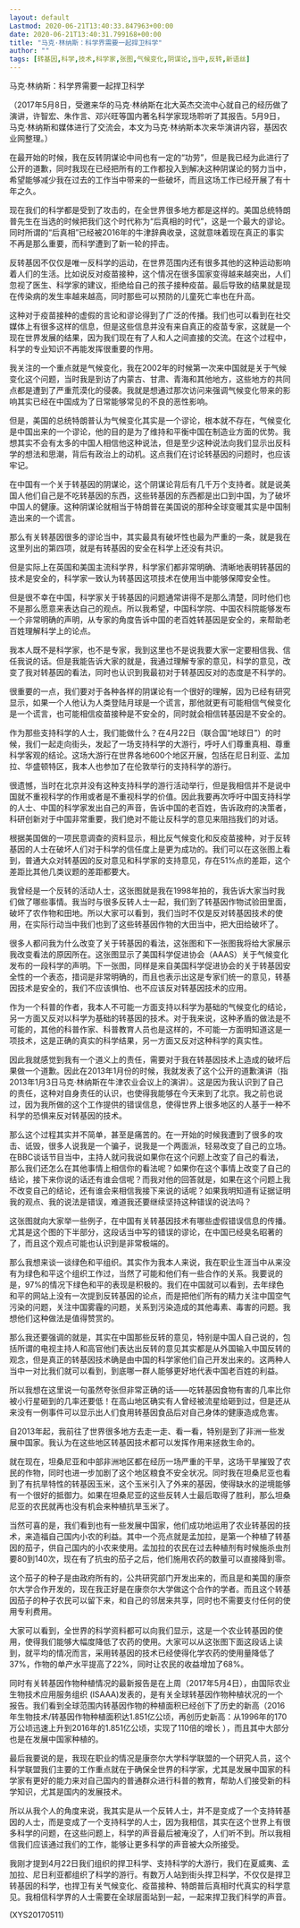 ```yaml
---
layout: default
Lastmod: 2020-06-21T13:40:33.847963+00:00
date: 2020-06-21T13:40:31.799168+00:00
title: "马克·林纳斯：科学界需要一起捍卫科学"
author: ""
tags: [转基因,科学,技术,科学家,张图,气候变化,阴谋论,当中,反转,新语丝]
---
```


马克·林纳斯：科学界需要一起捍卫科学

（2017年5月8日，受邀来华的马克·林纳斯在北大英杰交流中心就自己的经历做了演讲，许智宏、朱作言、邓兴旺等国内著名科学家现场聆听了其报告。5月9日，马克·林纳斯和媒体进行了交流会，本文为马克·林纳斯本次来华演讲内容，基因农业网整理。）

在最开始的时候，我在反转阴谋论中间也有一定的“功劳”，但是我已经为此进行了公开的道歉，同时我现在已经把所有的工作都投入到解决这种阴谋论的努力当中，希望能够减少我在过去的工作当中带来的一些破坏，而且这场工作已经开展了有十年之久。

现在我们的科学都是受到了攻击的，在全世界很多地方都是这样的。美国总统特朗普先生在当选的时候把我们这个时代称为“后真相的时代”，这是一个最大的谬论。同时所谓的“后真相”已经被2016年的牛津辞典收录，这就意味着现在真正的事实不再是那么重要，而科学遭到了新一轮的抨击。

反转基因不仅仅是唯一反科学的运动，在世界范围内还有很多其他的这种运动影响着人们的生活。比如说反对疫苗接种，这个情况在很多国家变得越来越突出，人们忽视了医生、科学家的建议，拒绝给自己的孩子接种疫苗。最后导致的结果就是现在传染病的发生率越来越高，同时那些可以预防的儿童死亡率也在升高。

这种对于疫苗接种的虚假的言论和谬论得到了广泛的传播。我们也可以看到在社交媒体上有很多这样的信息，但是这些信息并没有来自真正的疫苗专家，这就是一个现在世界发展的结果，因为我们现在有了人和人之间直接的交流。在这个过程中，科学的专业知识不再能发挥很重要的作用。

我关注的一个重点就是气候变化，我在2002年的时候第一次来中国就是关于气候变化这个问题，当时我是到访了内蒙古、甘肃、青海和其他地方，这些地方的共同点都是遭到了严重荒漠化的侵袭。我就是想通过那次访问来强调气候变化带来的影响其实已经在中国成为了日常能够常见的不良的恶性影响。

但是，美国的总统特朗普认为气候变化其实是一个谬论，根本就不存在，气候变化是中国出来的一个谬论，他的目的是为了维持和平衡中国在制造业方面的优势。我想其实不会有太多的中国人相信他这种说法，但是至少这种说法向我们显示出反科学的想法和思潮，背后有政治上的动机。这点我们在讨论转基因的问题时，也应该牢记。

在中国有一个关于转基因的阴谋论，这个阴谋论背后有几千万个支持者。就是说美国人他们自己是不吃转基因的东西，这些转基因的东西都是出口到中国，为了破坏中国人的健康。这种阴谋论就相当于特朗普在美国说的那种全球变暖其实是中国制造出来的一个谎言。

那么有关转基因很多的谬论当中，其实最具有破坏性也最为严重的一条，就是我在这里列出的第四项，就是有转基因的安全在科学上还没有共识。

但是实际上在英国和美国主流科学界，科学家们都非常明确、清晰地表明转基因的技术是安全的，科学家一致认为转基因这项技术在使用当中能够保障安全性。

但是很不幸在中国，科学家关于转基因的问题通常讲得不是那么清楚，同时他们也不是那么愿意来表达自己的观点。所以我希望，中国科学院、中国农科院能够发布一个非常明确的声明，从专家的角度告诉中国的老百姓转基因是安全的，来帮助老百姓理解科学上的论点。

我本人既不是科学家，也不是专家，我到这里也不是说我要大家一定要相信我、信任我说的话。但是我能告诉大家的就是，我通过理解专家的意见，科学的意见，改变了我对转基因的看法，同时也认识到我最初对于转基因反对的态度是不科学的。

很重要的一点，我们要对于各种各样的阴谋论有一个很好的理解，因为已经有研究显示，如果一个人他认为人类登陆月球是一个谎言，那他就更有可能相信气候变化是一个谎言，也可能相信疫苗接种是不安全的，同时就会相信转基因是不安全的。

作为那些支持科学的人士，我们能做什么？在4月22日（联合国“地球日”）的时候，我们一起走向街头，发起了一场支持科学的大游行，呼吁人们尊重真相、尊重科学客观的结论。这场大游行在世界各地600个地区开展，包括在尼日利亚、孟加拉、华盛顿特区，我本人也参加了在伦敦举行的支持科学的游行。

很遗憾，当时在北京并没有这种支持科学的游行活动举行，但是我相信并不是说中国就不重视科学的作用或者是不重视科学的价值。因此我要再次呼吁中国支持科学的人士、中国的科学家发出自己的声音，告诉中国的老百姓，告诉政府的决策者，科研创新对于中国非常重要，我们绝对不能让反科学的意见来阻挡我们的对话。

根据美国做的一项民意调查的资料显示，相比反气候变化和反疫苗接种，对于反转基因的人士在破坏人们对于科学的信任度上是更为成功的。我们可以在这张图上看到，普通大众对转基因的反对意见和科学家的支持意见，存在51%点的差距，这个差距比其他几类议题的差距都要大。

我曾经是一个反转的活动人士，这张图就是我在1998年拍的，我告诉大家当时我们做了哪些事情。我当时与很多反转人士一起，我们到了转基因作物试验田里面，破坏了农作物和田地。所以大家可以看到，我们当时不仅是反对转基因技术的使用，在实际行动当中我们也到了这些转基因作物的大田当中，把大田给破坏了。

很多人都问我为什么改变了关于转基因的看法，这张图和下一张图我将给大家展示我改变看法的原因所在。这张图显示了美国科学促进协会（AAAS）关于气候变化发布的一段科学的声明。下一张图，同样是来自美国科学促进协会的关于转基因安全性的一个表态，措词是非常明确的，而且也表示出这是专家们统一的意见，转基因技术是安全的，我们不应该惧怕、也不应该反对转基因技术的应用。

作为一个科普的作者，我本人不可能一方面支持以科学为基础的气候变化的结论，另一方面又反对以科学为基础的转基因的技术。对于我来说，这种矛盾的做法是不可能的，其他的科普作家、科普教育人员也是这样的，不可能一方面明知道这是一项技术，这是正确的真实的科学结果，另一方面又反对这种科学的真实性。

因此我就感觉到我有一个道义上的责任，需要对于我在转基因技术上造成的破坏后果做一个道歉。因此在2013年1月份的时候，我就发表了这个公开的道歉演讲（指2013年1月3日马克·林纳斯在牛津农业会议上的演讲）。这是因为我认识到了自己的责任，这种对自身责任的认识，也使得我能够在今天来到了北京。我之前也说过，因为我所做的这个工作提供的错误信息，使得世界上很多地区的人基于一种不科学的恐惧来反对转基因的技术。

那么这个过程其实并不简单，甚至是痛苦的。在一开始的时候我遭到了很多的攻击、诋毁，很多人说我是一个骗子，说我是一个两面派，轻易改变了自己的立场。在BBC谈话节目当中，主持人就问我说如果你在这个问题上改变了自己的看法，那么我们还怎么在其他事情上相信你的看法呢？如果你在这个事情上改变了自己的结论，接下来你说的话还有谁会信呢？而我对他的回答就是，如果在这个问题上我不改变自己的结论，还有谁会来相信我接下来说的话呢？如果我明知道有证据证明我的观点、我的说法是错误，难道我还要继续坚持这种错误的说法吗？

这张图就向大家举一些例子，在中国有关转基因技术有哪些虚假错误信息的传播。尤其是这个图的下半部分，这段话当中写的错误的谬论，在中国已经臭名昭著的了，而且这个观点可能也认识到是非常极端的。

那么我想来谈一谈绿色和平组织。其实作为我本人来说，我在职业生涯当中从来没有为绿色和平这个组织工作过，当然了可能和他们有一些合作的关系。我要说的是，97%的情况下绿色和平的表现是积极的。我们在中国就可以看到，去年绿色和平的网站上没有一次提到反转基因的论点，而是把他们所有的精力关注中国空气污染的问题，关注中国雾霾的问题，关系到污染造成的其他毒素、毒害的问题。我想他们这种做法是值得赞赏的。

那么我还要强调的就是，其实在中国那些反转的意见，特别是中国人自己说的，包括所谓的电视主持人和高官他们表达出反转的意见其实都是从外国输入中国反转的观念，但是真正的转基因技术确是由中国的科学家他们自己开发出来的。这两种人当中一对比我们就可以看到，到底哪一群人能够更好地代表中国老百姓的利益。

所以我想在这里说一句虽然夸张但非常正确的话——吃转基因食物有害的几率比你被小行星砸到的几率还要低！在高山地区确实有人曾经被流星给砸到过，但是还从来没有一例事件可以显示出人们食用转基因食品后对自己身体的健康造成危害。

自2013年起，我前往了世界很多地方去走一走、看一看，特别是到了非洲一些发展中国家。我认为在这些地区转基因技术都可以发挥作用来拯救生命的。

就在现在，坦桑尼亚和中部非洲地区都在经历一场严重的干旱，这场干旱摧毁了农民的作物，同时也进一步加剧了这个地区粮食不安全状况。同时我在坦桑尼亚也看到了有抗旱特性的转基因玉米，这个玉米引入了外来的基因，使得缺水的逆境能够有一个很好的抵御力。如果在坦桑尼亚的这些反转人士最后取得了胜利，那么坦桑尼亚的农民就再也没有机会来种植抗旱玉米了。

当然可喜的是，我们看到也有一些发展中国家，他们成功地运用了农业转基因的技术，来造福自己国内小农的利益。其中一个亮点就是孟加拉，是第一个种植了转基因的茄子，供自己国内的小农来使用。孟加拉的农民在过去种植剂有时候施杀虫剂要80到140次，现在有了抗虫的茄子之后，他们施用农药的数量可以直接降到零。

这个茄子的种子是由政府所有的，公共研究部门开发出来的，而且是和美国的康奈尔大学合作开发的，现在我正好是在康奈尔大学做这个合作的学者。而且这个转基因茄子的种子农民可以留下来，和自己的邻居来共享，同时也不需要支付任何的使用专利费用。

大家可以看到，全世界的科学资料都可以向我们显示，这是一个农业转基因的使用，使得我们能够大幅度降低了农药的使用。大家可以从这张图下面这段话上读到，就平均的情况而言，采用转基因的技术已经使得化学农药的使用量降低了37%，作物的单产水平提高了22%，同时让农民的收益增加了68%。

同时有关转基因作物种植情况的最新报告是在上周（2017年5月4日），由国际农业生物技术应用服务组织 (ISAAA)发表的，是有关全球转基因作物种植状况的一个报告。我们看到全球范围内转基因作物的种植面积已经创下了历史的新高（2016年生物技术/转基因作物种植面积达1.851亿公顷，再创历史新高：从1996年的170万公顷迅速上升到2016年的1.851亿公顷，实现了110倍的增长 ），而且其中大部分也是在发展中国家种植的。

最后我要说的是，我现在职业的情况是康奈尔大学科学联盟的一个研究人员，这个科学联盟我们主要的工作重点就在于确保全世界的科学家，尤其是发展中国家的科学家有更好的能力来对自己国内的普通群众进行科普的教育，帮助人们接受新的科学知识，尤其是国内的发展技术。

所以从我个人的角度来说，我其实是从一个反转人士，并不是变成了一个支持转基因的人士，而是变成了一个支持科学的人士，因为我相信，其实在这个世界上有很多科学的问题，在这些问题上，科学的声音最后被淹没了，人们听不到。所以我相信我们应该通过我们的工作，能够让更多科学的声音被大众所接受。

我刚才提到4月22日我们组织的捍卫科学、支持科学的大游行，我们在夏威夷、孟加拉、尼日利亚都组织了科学的游行。有数万人站到街头捍卫科学，不仅仅是捍卫转基因的科学，也捍卫有关气候变化、疫苗接种、特朗普后真相时代真实的科学意见。我相信科学界的人士需要在全球层面站到一起，一起来捍卫我们科学的声音。

(XYS20170511)

